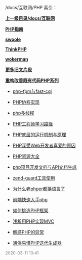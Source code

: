 /docs/互联网/PHP 索引：


**[上一级目录/docs/互联网](/docs/互联网/index.md)**

**[PHP指南](/docs/互联网/PHP/PHP指南/index.md)**

**[swoole](/docs/互联网/PHP/swoole/index.md)**

**[ThinkPHP](/docs/互联网/PHP/ThinkPHP/index.md)**

**[wokerman](/docs/互联网/PHP/wokerman/index.md)**

**[更多旧文片段](/docs/互联网/PHP/更多旧文片段/index.md)**

**[重构改善既有代码PHP系列](/docs/互联网/PHP/重构改善既有代码PHP系列/index.md)**

- [php-fpm与fast-cgi](/docs/互联网/PHP/php-fpm与fast-cgi.md)

- [PHP协程实现](/docs/互联网/PHP/PHP协程实现.md)

- [php多线程](/docs/互联网/PHP/php多线程.md)

- [PHP工程师学习路径](/docs/互联网/PHP/PHP工程师学习路径.md)

- [PHP底层的运行机制与原理](/docs/互联网/PHP/PHP底层的运行机制与原理.md)

- [PHP深受Web开发者喜爱的原因](/docs/互联网/PHP/PHP深受Web开发者喜爱的原因.md)

- [PHP资源大全](/docs/互联网/PHP/PHP资源大全.md)

- [php项目开发文档与API文档生成](/docs/互联网/PHP/php项目开发文档与API文档生成.md)

- [zend-guard工具使用](/docs/互联网/PHP/zend-guard工具使用.md)

- [为什么老phper都换语言了](/docs/互联网/PHP/为什么老phper都换语言了.md)

- [前端快速入手php](/docs/互联网/PHP/前端快速入手php.md)

- [如何挑选PHP框架](/docs/互联网/PHP/如何挑选PHP框架.md)

- [浅析用PHP实现MVC](/docs/互联网/PHP/浅析用PHP实现MVC.md)

- [解惑PHP的异常](/docs/互联网/PHP/解惑PHP的异常.md)

- [通俗易懂PHP迭代生成器](/docs/互联网/PHP/通俗易懂PHP迭代生成器.md)


<font size=2 color='grey'> 2020-03-11 10:41 </font>